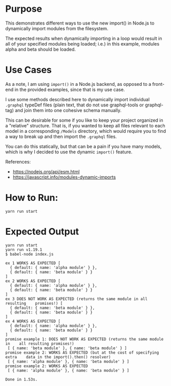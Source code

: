 # Purpose
This demonstrates different ways to use the new import() in Node.js to
dynamically import modules from the filesystem.

The expected results when dynamically importing in a loop would result in
all of your specified modules being loaded; i.e.) in this example,
modules alpha and beta should be loaded.

# Use Cases
As a note, I am using `import()` in a Node.js backend, as opposed to a front-end
in the provided examples, since that is my use case.

I use some methods described here to dynamically import individual 
`.graphql` typeDef files (plain text, that do not use graphql-tools or graphql-tag) 
and join them into one cohesive schema manually.

This can be desirable for some if you like to keep your project organized in a 
"relative" structure. That is, if you wanted to keep all files relevant to each
model in a corresponding  `/Models` directory, which would
require you to find a way to break up and then import the `.graphql` files.

You can do this statically, but that can be a pain if you have many models,
which is why I decided to use the dynamic `import()` feature.

References:
- https://nodejs.org/api/esm.html
- https://javascript.info/modules-dynamic-imports

# How to Run:
`yarn run start`

# Expected Output
```
yarn run start
yarn run v1.19.1
$ babel-node index.js

ex 1 WORKS AS EXPECTED [
  { default: { name: 'alpha module' } },
  { default: { name: 'beta module' } }
]
ex 2 WORKS AS EXPECTED [
  { default: { name: 'alpha module' } },
  { default: { name: 'beta module' } }
]
ex 3 DOES NOT WORK AS EXPECTED (returns the same module in all resulting    promises!) [
  { default: { name: 'beta module' } },
  { default: { name: 'beta module' } }
]
ex 4 WORKS AS EXPECTED [
  { default: { name: 'alpha module' } },
  { default: { name: 'beta module' } }
]
promise example 1: DOES NOT WORK AS EXPECTED (returns the same module in    all resulting promises!)
 [ { name: 'beta module' }, { name: 'beta module' } ]
promise example 2: WORKS AS EXPECTED (but at the cost of specifying extra    data in the import().then() resolver)
 [ { name: 'alpha module' }, { name: 'beta module' } ]
promise example 2: WORKS AS EXPECTED
 [ { name: 'alpha module' }, { name: 'beta module' } ]

Done in 1.53s.
```